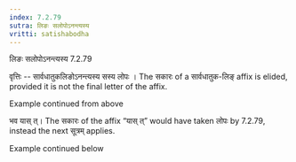 ```yaml
---
index: 7.2.79
sutra: लिङः सलोपोऽनन्त्यस्य
vritti: satishabodha
---
```



 लिङः सलोपोऽनन्‍त्‍यस्‍य 7.2.79 


वृत्तिः -- सार्वधातुकलिङोऽनन्‍त्‍यस्‍य सस्‍य लोपः । The सकारः of a सार्वधातुक-लिङ् affix is elided, provided it is not the final letter of the affix. 


Example continued from above 

भव यास् त्। The सकारः of the affix “यास् त्” would have taken लोपः by 7.2.79, instead the next सूत्रम् applies. 


Example continued below 


